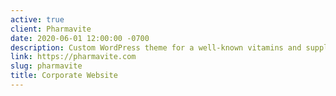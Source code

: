 ```yaml
---
active: true
client: Pharmavite
date: 2020-06-01 12:00:00 -0700
description: Custom WordPress theme for a well-known vitamins and supplements company.
link: https://pharmavite.com
slug: pharmavite
title: Corporate Website
---
```

